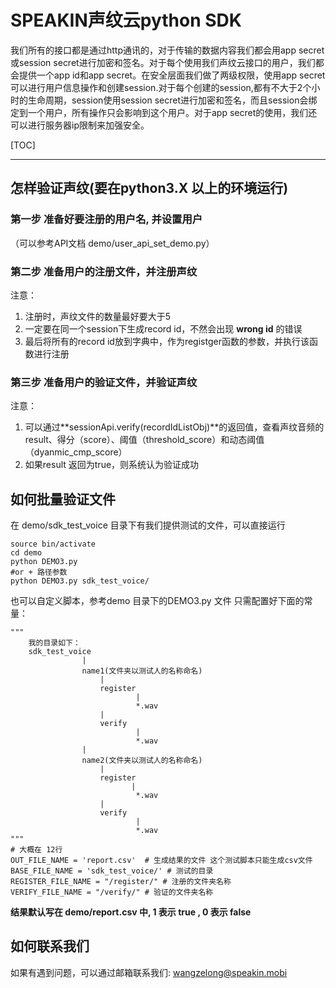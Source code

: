 ﻿
# SPEAKIN声纹云python SDK
我们所有的接口都是通过http通讯的，对于传输的数据内容我们都会用app secret或session secret进行加密和签名。对于每个使用我们声纹云接口的用户，我们都会提供一个app id和app secret。在安全层面我们做了两级权限，使用app secret可以进行用户信息操作和创建session.对于每个创建的session,都有不大于2个小时的生命周期，session使用session secret进行加密和签名，而且session会绑定到一个用户，所有操作只会影响到这个用户。对于app secret的使用，我们还可以进行服务器ip限制来加强安全。

[TOC]


---

## 怎样验证声纹(要在python3.X 以上的环境运行)
### 第一步 准备好要注册的用户名, 并设置用户 
（可以参考API文档 demo/user_api_set_demo.py）

### 第二步 准备用户的注册文件，并注册声纹
注意：
 1. 注册时，声纹文件的数量最好要大于5
 2. 一定要在同一个session下生成record id，不然会出现 **wrong id** 的错误
 3. 最后将所有的record id放到字典中，作为registger函数的参数，并执行该函数进行注册

### 第三步 准备用户的验证文件，并验证声纹
注意：
 1. 可以通过**sessionApi.verify(recordIdListObj)**的返回值，查看声纹音频的result、得分（score）、阈值（threshold_score）和动态阈值（dyanmic_cmp_score）
 2. 如果result 返回为true，则系统认为验证成功

## 如何批量验证文件
在 demo/sdk_test_voice 目录下有我们提供测试的文件，可以直接运行
``` 
source bin/activate
cd demo
python DEMO3.py 
#or + 路径参数
python DEMO3.py sdk_test_voice/
``` 
也可以自定义脚本，参考demo 目录下的DEMO3.py 文件
只需配置好下面的常量：
``` 
"""
    我的目录如下：
    sdk_test_voice
                |
                name1(文件夹以测试人的名称命名)
                    |
                    register
                            |
                            *.wav
                    |
                    verify
                            |
                            *.wav
                |
                name2(文件夹以测试人的名称命名)
                    |
                    register
                           |
                            *.wav
                    |
                    verify
                            |
                            *.wav
"""
# 大概在 12行
OUT_FILE_NAME = 'report.csv'  # 生成结果的文件 这个测试脚本只能生成csv文件
BASE_FILE_NAME = 'sdk_test_voice/' # 测试的目录
REGISTER_FILE_NAME = "/register/" # 注册的文件夹名称
VERIFY_FILE_NAME = "/verify/" # 验证的文件夹名称
```
**结果默认写在 demo/report.csv 中, 1 表示 true , 0 表示 false**

## 如何联系我们

如果有遇到问题，可以通过邮箱联系我们: wangzelong@speakin.mobi

